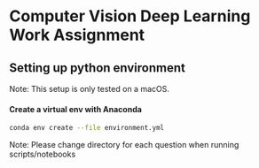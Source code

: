 # Computer Vision Deep Learning Work Assignment
## Setting up python environment
Note: This setup is only tested on a macOS.

#### Create a virtual env with Anaconda
```bash
conda env create --file environment.yml
```

Note: Please change directory for each question when running scripts/notebooks
